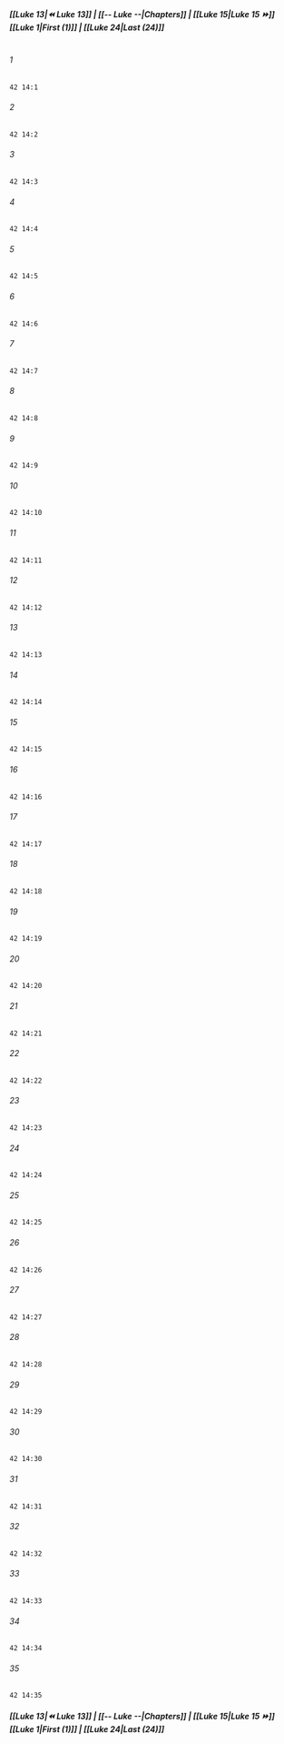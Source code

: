 
##### **[[Luke 13|⏪ Luke 13]] | [[-- Luke --|Chapters]] | [[Luke 15|Luke 15 ⏩]]**<br>**[[Luke 1|First (1)]] | [[Luke 24|Last (24)]]**<br><br>

###### 1
``` verse
42 14:1
```
###### 2
``` verse
42 14:2
```
###### 3
``` verse
42 14:3
```
###### 4
``` verse
42 14:4
```
###### 5
``` verse
42 14:5
```
###### 6
``` verse
42 14:6
```
###### 7
``` verse
42 14:7
```
###### 8
``` verse
42 14:8
```
###### 9
``` verse
42 14:9
```
###### 10
``` verse
42 14:10
```
###### 11
``` verse
42 14:11
```
###### 12
``` verse
42 14:12
```
###### 13
``` verse
42 14:13
```
###### 14
``` verse
42 14:14
```
###### 15
``` verse
42 14:15
```
###### 16
``` verse
42 14:16
```
###### 17
``` verse
42 14:17
```
###### 18
``` verse
42 14:18
```
###### 19
``` verse
42 14:19
```
###### 20
``` verse
42 14:20
```
###### 21
``` verse
42 14:21
```
###### 22
``` verse
42 14:22
```
###### 23
``` verse
42 14:23
```
###### 24
``` verse
42 14:24
```
###### 25
``` verse
42 14:25
```
###### 26
``` verse
42 14:26
```
###### 27
``` verse
42 14:27
```
###### 28
``` verse
42 14:28
```
###### 29
``` verse
42 14:29
```
###### 30
``` verse
42 14:30
```
###### 31
``` verse
42 14:31
```
###### 32
``` verse
42 14:32
```
###### 33
``` verse
42 14:33
```
###### 34
``` verse
42 14:34
```
###### 35
``` verse
42 14:35
```

##### **[[Luke 13|⏪ Luke 13]] | [[-- Luke --|Chapters]] | [[Luke 15|Luke 15 ⏩]]**<br>**[[Luke 1|First (1)]] | [[Luke 24|Last (24)]]**
